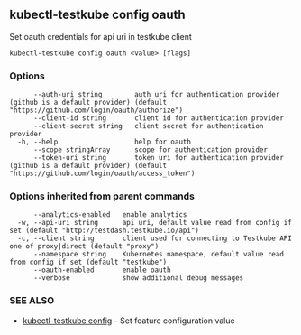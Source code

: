 ## kubectl-testkube config oauth

Set oauth credentials for api uri in testkube client

```
kubectl-testkube config oauth <value> [flags]
```

### Options

```
      --auth-uri string        auth uri for authentication provider (github is a default provider) (default "https://github.com/login/oauth/authorize")
      --client-id string       client id for authentication provider
      --client-secret string   client secret for authentication provider
  -h, --help                   help for oauth
      --scope stringArray      scope for authentication provider
      --token-uri string       token uri for authentication provider (github is a default provider) (default "https://github.com/login/oauth/access_token")
```

### Options inherited from parent commands

```
      --analytics-enabled   enable analytics
  -w, --api-uri string      api uri, default value read from config if set (default "http://testdash.testkube.io/api")
  -c, --client string       client used for connecting to Testkube API one of proxy|direct (default "proxy")
      --namespace string    Kubernetes namespace, default value read from config if set (default "testkube")
      --oauth-enabled       enable oauth
      --verbose             show additional debug messages
```

### SEE ALSO

* [kubectl-testkube config](kubectl-testkube_config.md)	 - Set feature configuration value

